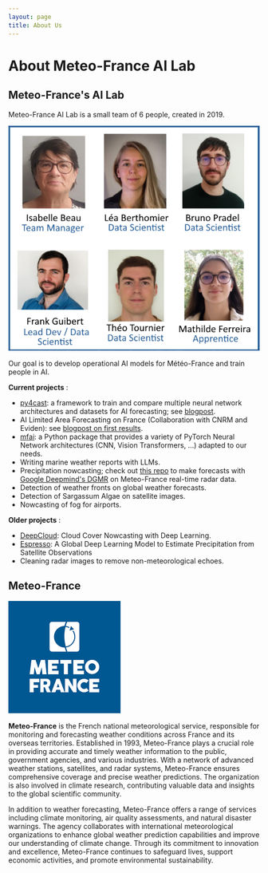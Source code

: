 ```yaml
---
layout: page
title: About Us
---
```


# About Meteo-France AI Lab

## Meteo-France's AI Lab

Meteo-France AI Lab is a small team of 6 people, created in 2019.

![AI Lab Team](imgs/trombi.png)

Our goal is to develop operational AI models for Météo-France and train people in AI.

**Current projects** :
* [py4cast](https://github.com/meteofrance/py4cast): a framework to train and compare multiple neural network architectures and datasets for AI forecasting; see [blogpost](_posts/2024-10-21-py4cast.md).
* AI Limited Area Forecasting on France (Collaboration with CNRM and Eviden): see [blogpost on first results](_posts/2024-10-21-py4cast-titan-neural-network-comparison.md).
* [mfai](https://github.com/meteofrance/mfai): a Python package that provides a variety of PyTorch Neural Network architectures (CNN, Vision Transformers, ...) adapted to our needs.
* Writing marine weather reports with LLMs.
* Precipitation nowcasting; check out [this repo](https://github.com/meteofrance/dgmr) to make forecasts with [Google Deepmind's DGMR](https://www.nature.com/articles/s41586-021-03854-z) on Meteo-France real-time radar data.
* Detection of weather fronts on global weather forecasts.
* Detection of Sargassum Algae on satellite images.
* Nowcasting of fog for airports.

**Older projects** :
* [DeepCloud](https://arxiv.org/abs/2009.11577): Cloud Cover Nowcasting with Deep Learning.
* [Espresso](https://www.mdpi.com/2674-0494/2/4/25): A Global Deep Learning Model to Estimate Precipitation from Satellite Observations
* Cleaning radar images to remove non-meteorological echoes.

## Meteo-France

![Meteo-France Logo](imgs/mf_logo.png)

**Meteo-France** is the French national meteorological service, responsible for monitoring and forecasting weather conditions across France and its overseas territories. Established in 1993, Meteo-France plays a crucial role in providing accurate and timely weather information to the public, government agencies, and various industries. With a network of advanced weather stations, satellites, and radar systems, Meteo-France ensures comprehensive coverage and precise weather predictions. The organization is also involved in climate research, contributing valuable data and insights to the global scientific community.

In addition to weather forecasting, Meteo-France offers a range of services including climate monitoring, air quality assessments, and natural disaster warnings. The agency collaborates with international meteorological organizations to enhance global weather prediction capabilities and improve our understanding of climate change. Through its commitment to innovation and excellence, Meteo-France continues to safeguard lives, support economic activities, and promote environmental sustainability.
